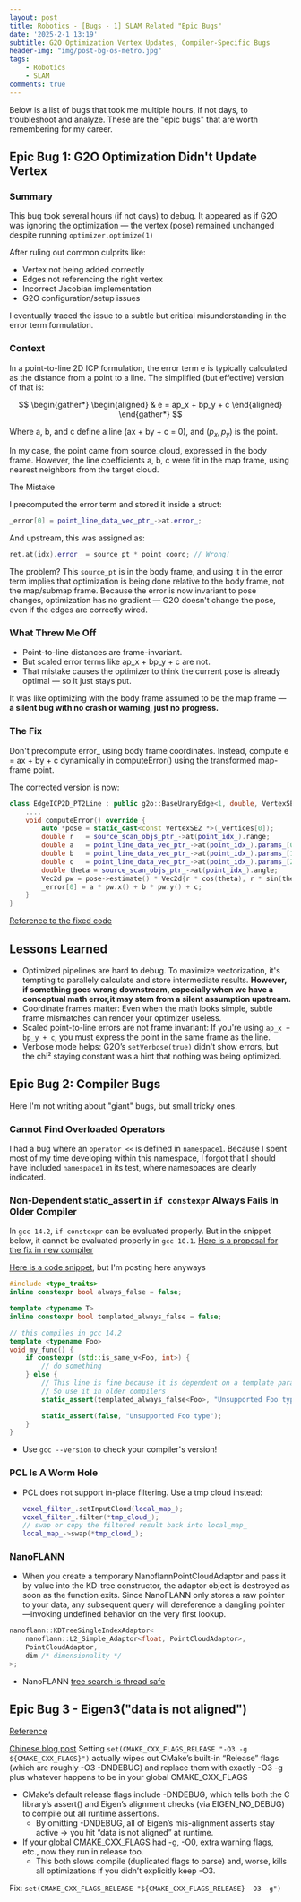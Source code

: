 ```yaml
---
layout: post
title: Robotics - [Bugs - 1] SLAM Related "Epic Bugs"
date: '2025-2-1 13:19'
subtitle: G2O Optimization Vertex Updates, Compiler-Specific Bugs
header-img: "img/post-bg-os-metro.jpg"
tags:
    - Robotics
    - SLAM
comments: true
---
```


Below is a list of bugs that took me multiple hours, if not days, to troubleshoot and analyze. These are the "epic bugs" that are worth remembering for my career. 

## Epic Bug 1: G2O Optimization Didn't Update Vertex

### Summary

This bug took several hours (if not days) to debug. It appeared as if G2O was ignoring the optimization — the vertex (pose) remained unchanged despite running `optimizer.optimize(1)`

After ruling out common culprits like:

- Vertex not being added correctly
- Edges not referencing the right vertex
- Incorrect Jacobian implementation
- G2O configuration/setup issues

I eventually traced the issue to a subtle but critical misunderstanding in the error term formulation.

### Context 

In a point-to-line 2D ICP formulation, the error term e is typically calculated as the distance from a point to a line. The simplified (but effective) version of that is:

$$
\begin{gather*}
\begin{aligned}
& e = ap_x + bp_y + c
\end{aligned}
\end{gather*}
$$


Where a, b, and c define a line (ax + by + c = 0), and $(p_x, p_y)$ is the point.

In my case, the point came from source_cloud, expressed in the body frame. However, the line coefficients a, b, c were fit in the map frame, using nearest neighbors from the target cloud.

The Mistake

I precomputed the error term and stored it inside a struct:

```cpp
_error[0] = point_line_data_vec_ptr_->at.error_;
```

And upstream, this was assigned as:

```cpp
ret.at(idx).error_ = source_pt * point_coord; // Wrong!
```

The problem? This `source_pt` is in the body frame, and using it in the error term implies that optimization is being done relative to the body frame, not the map/submap frame. Because the error is now invariant to pose changes, optimization has no gradient — G2O doesn't change the pose, even if the edges are correctly wired.

### What Threw Me Off

- Point-to-line distances are frame-invariant.
- But scaled error terms like ap_x + bp_y + c are not.
- That mistake causes the optimizer to think the current pose is already optimal — so it just stays put.

It was like optimizing with the body frame assumed to be the map frame — **a silent bug with no crash or warning, just no progress.**

### The Fix

Don't precompute error_ using body frame coordinates. Instead, compute e = ax + by + c dynamically in computeError() using the transformed map-frame point.

The corrected version is now:

```cpp
class EdgeICP2D_PT2Line : public g2o::BaseUnaryEdge<1, double, VertexSE2> {
    .... 
    void computeError() override {
        auto *pose = static_cast<const VertexSE2 *>(_vertices[0]);
        double r   = source_scan_objs_ptr_->at(point_idx_).range;
        double a   = point_line_data_vec_ptr_->at(point_idx_).params_[0];
        double b   = point_line_data_vec_ptr_->at(point_idx_).params_[1];
        double c   = point_line_data_vec_ptr_->at(point_idx_).params_[2];
        double theta = source_scan_objs_ptr_->at(point_idx_).angle;
        Vec2d pw = pose->estimate() * Vec2d{r * cos(theta), r * sin(theta)};
        _error[0] = a * pw.x() + b * pw.y() + c;
    }
}
```

[Reference to the fixed code](https://github.com/RicoJia/Mumble-Robot/blob/cda3c4b9a14fbbd8e2bbe729f3b25ad01e3dfc48/mumble_onboard/halo/include/halo/2d_g2o_icp_methods.hpp#L26)


## Lessons Learned

- Optimized pipelines are hard to debug. To maximize vectorization, it's tempting to parallely calculate and store intermediate results. **However, if something goes wrong downstream, especially when we have a conceptual math error,it may stem from a silent assumption upstream.** 
- Coordinate frames matter: Even when the math looks simple, subtle frame mismatches can render your optimizer useless.
- Scaled point-to-line errors are not frame invariant: If you're using `ap_x + bp_y + c`, you must express the point in the same frame as the line.
- Verbose mode helps: G2O’s `setVerbose(true)` didn't show errors, but the chi² staying constant was a hint that nothing was being optimized.

## Epic Bug 2: Compiler Bugs

Here I'm not writing about "giant" bugs, but small tricky ones.

### Cannot Find Overloaded Operators

I had a bug where an `operator <<` is defined in `namespace1`. Because I spent most of my time developing within this namespace, I forgot that I should have included `namespace1` in its test, where namespaces are clearly indicated.

### Non-Dependent static_assert in `if constexpr` Always Fails In Older Compiler

In `gcc 14.2`, `if constexpr` can be evaluated properly. But in the snippet below, it cannot be evaluated properly in `gcc 10.1`. [Here is a proposal for the fix in new compiler](https://www.open-std.org/jtc1/sc22/wg21/docs/papers/2022/p2593r0.html)

[Here is a code snippet](https://godbolt.org/z/Pjfvqb6fn), but I'm posting here anyways

```cpp
#include <type_traits>
inline constexpr bool always_false = false;

template <typename T>
inline constexpr bool templated_always_false = false;

// this compiles in gcc 14.2
template <typename Foo>
void my_func() {
    if constexpr (std::is_same_v<Foo, int>) {
        // do something
    } else {
        // This line is fine because it is dependent on a template parameter, which forces evaluation in if constexpr?. 
        // So use it in older compilers
        static_assert(templated_always_false<Foo>, "Unsupported Foo type");

        static_assert(false, "Unsupported Foo type");
    }
}
```
- Use `gcc --version` to check your compiler's version!

### PCL Is A Worm Hole

- PCL does not support in-place filtering. Use a tmp cloud instead:
    ```cpp
    voxel_filter_.setInputCloud(local_map_);
    voxel_filter_.filter(*tmp_cloud_);
    // swap or copy the filtered result back into local_map_
    local_map_->swap(*tmp_cloud_);
    ```

### NanoFLANN

- When you create a temporary NanoflannPointCloudAdaptor and pass it by value into the KD-tree constructor, the adaptor object is destroyed as soon as the function exits. Since NanoFLANN only stores a raw pointer to your data, any subsequent query will dereference a dangling pointer—invoking undefined behavior on the very first lookup.

```cpp
nanoflann::KDTreeSingleIndexAdaptor<
    nanoflann::L2_Simple_Adaptor<float, PointCloudAdaptor>,
    PointCloudAdaptor,
    dim /* dimensionality */
>;
```

- NanoFLANN [tree search is thread safe](https://github.com/jlblancoc/nanoflann/issues/54)

## Epic Bug 3 - Eigen3("data is not aligned")

[Reference](https://github.com/RainerKuemmerle/g2o/issues/250)

[Chinese blog post]( https://blog.csdn.net/weixin_41353960/article/details/94738106) 
Setting `set(CMAKE_CXX_FLAGS_RELEASE "-O3 -g ${CMAKE_CXX_FLAGS}")` actually wipes out CMake’s built-in “Release” flags (which are roughly -O3 -DNDEBUG) and replace them with exactly -O3 -g plus whatever happens to be in your global CMAKE_CXX_FLAGS

- CMake’s default release flags include -DNDEBUG, which tells both the C library’s assert() and Eigen’s alignment checks (via EIGEN_NO_DEBUG) to compile out all runtime assertions.
    - By omitting -DNDEBUG, all of Eigen’s mis-alignment asserts stay active → you hit “data is not aligned” at runtime.
- If your global CMAKE_CXX_FLAGS had -g, -O0, extra warning flags, etc., now they run in release too.
    - This both slows compile (duplicated flags to parse) and, worse, kills all optimizations if you didn’t explicitly keep -O3.

Fix: `set(CMAKE_CXX_FLAGS_RELEASE "${CMAKE_CXX_FLAGS_RELEASE} -O3 -g")`

